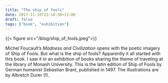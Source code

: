 ```yaml
---
title: "The ship of fools"
date: 2017-11-16T23:18:50+11:00
draft: false
tags: ["book", "exhibition"]
---
```

{{< figure src="/blog/ship_of_fools.jpeg">}}

Michel Foucault’s _Madness and Civilization_ opens with the poetic imagery of Ship of Fools. But what is the ship of fools? Apparently it all started with this book. I saw it in an exhibition of books sharing the theme of traveling at the library of Monash University. This is the latin edition of Ship of Fools by German humanist Sebastian Brant, published in 1497. The illustrations are by Albretch Durer (!).
